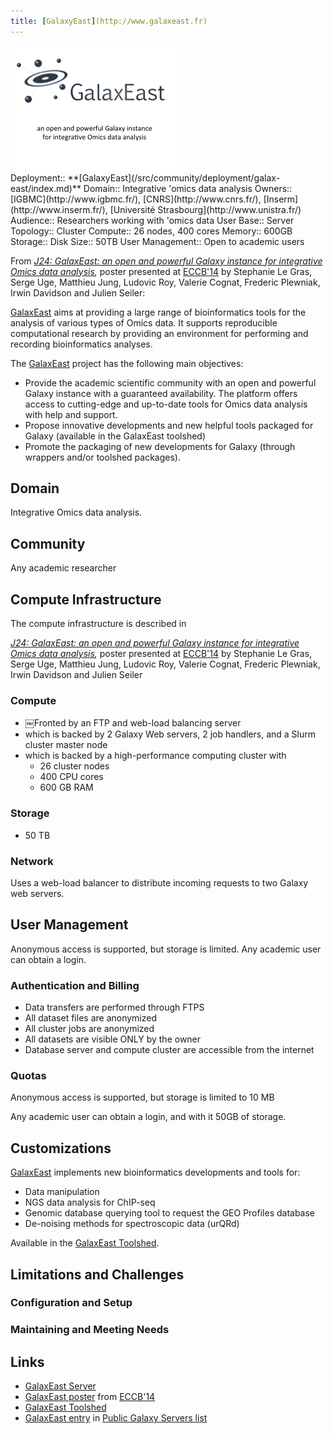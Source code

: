 ```yaml
---
title: [GalaxyEast](http://www.galaxeast.fr)
---
```

<div class='center'>
<a href='http://www.galaxeast.fr'><img src="/src/public-galaxy-servers/GalaxEast.png" alt="GalaxEast" height="200" /></a>
</div>





<div class='deploymentbox'>
 Deployment:: **[GalaxyEast](/src/community/deployment/galax-east/index.md)**
 Domain:: Integrative 'omics data analysis
 Owners:: [IGBMC](http://www.igbmc.fr/), [CNRS](http://www.cnrs.fr/), [Inserm](http://www.inserm.fr/), [Université Strasbourg](http://www.unistra.fr/)
 Audience:: Researchers working with 'omics data 
 User Base:: 
 Server Topology:: Cluster
 Compute:: 26 nodes, 400 cores 
 Memory:: 600GB
 Storage:: 
 Disk Size:: 50TB
 User Management:: Open to academic users
</div>

From *[J24: GalaxEast: an open and powerful Galaxy instance for integrative Omics data analysis](PLACEHOLDER_ATTACHMENT_URL/src/documents/posters/2014ECCB_GalaxEast.pdf),* poster presented at [ECCB'14](/src/events/eccb2014/index.md) by Stephanie Le Gras, Serge Uge, Matthieu Jung, Ludovic Roy, Valerie Cognat, Frederic Plewniak, Irwin Davidson and Julien Seiler:

<div class='indent'>

[GalaxEast](http://www.galaxeast.fr) aims at providing a large range of bioinformatics tools for the analysis of various types of Omics data. It supports reproducible computational research by providing an environment for performing and recording bioinformatics analyses.

The [GalaxEast](http://www.galaxeast.fr) project has the following main objectives:
* Provide the academic scientific community with an open and powerful Galaxy instance with a guaranteed availability. The platform offers access to cutting-edge and up-to-date tools for Omics data analysis with help and support.
* Propose innovative developments and new helpful tools packaged for Galaxy (available in the GalaxEast toolshed)
* Promote the packaging of new developments for Galaxy (through wrappers and/or toolshed packages).

</div>

## Domain

Integrative Omics data analysis.

## Community

Any academic researcher

## Compute Infrastructure

The compute infrastructure is described in 

 *[J24: GalaxEast: an open and powerful Galaxy instance for integrative Omics data analysis](PLACEHOLDER_ATTACHMENT_URL/src/documents/posters/2014ECCB_GalaxEast.pdf),* poster presented at [ECCB'14](/src/events/eccb2014/index.md) by Stephanie Le Gras, Serge Uge, Matthieu Jung, Ludovic Roy, Valerie Cognat, Frederic Plewniak, Irwin Davidson and Julien Seiler


### Compute

* ￼Fronted by an FTP and web-load balancing server
* which is backed by 2 Galaxy Web servers, 2 job handlers, and a Slurm cluster master node
* which is backed by a high-performance computing cluster with
  * 26 cluster nodes
  * 400 CPU cores
  * 600 GB RAM

### Storage

* 50 TB

### Network

Uses a web-load balancer to distribute incoming requests to two Galaxy web servers.

## User Management

Anonymous access is supported, but storage is limited. Any academic user can obtain a login.

### Authentication and Billing

* Data transfers are performed through FTPS
* All dataset files are anonymized
* All cluster jobs are anonymized
* All datasets are visible ONLY by the owner
* Database server and compute cluster are accessible from the internet

### Quotas

Anonymous access is supported, but storage is limited to 10 MB

Any academic user can obtain a login, and with it 50GB of storage.

## Customizations

[GalaxEast](http://www.galaxeast.fr) implements new bioinformatics developments and tools for:
* Data manipulation
* NGS data analysis for ChIP-seq
* Genomic database querying tool to request the GEO Profiles database
* De-noising methods for spectroscopic data (urQRd)

Available in the [GalaxEast Toolshed](http://toolshed.galaxeast.fr/).

## Limitations and Challenges

### Configuration and Setup

### Maintaining and Meeting Needs

## Links

* [GalaxEast Server](http://www.galaxeast.fr)
* [GalaxEast poster](PLACEHOLDER_ATTACHMENT_URL/src/documents/posters/2014ECCB_GalaxEast.pdf) from [ECCB'14](/src/events/eccb2014/index.md)
* [GalaxEast Toolshed](http://toolshed.galaxeast.fr/)
* [GalaxEast entry](/src/public-galaxy-servers/index.md#galaxeast) in [Public Galaxy Servers list](/src/public-galaxy-servers/index.md)

